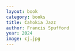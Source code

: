```yaml
---
layout: book
category: books
title: Cahokia Jazz
author: Francis Spufford
year: 2024
image: cj.jpg
---
```


